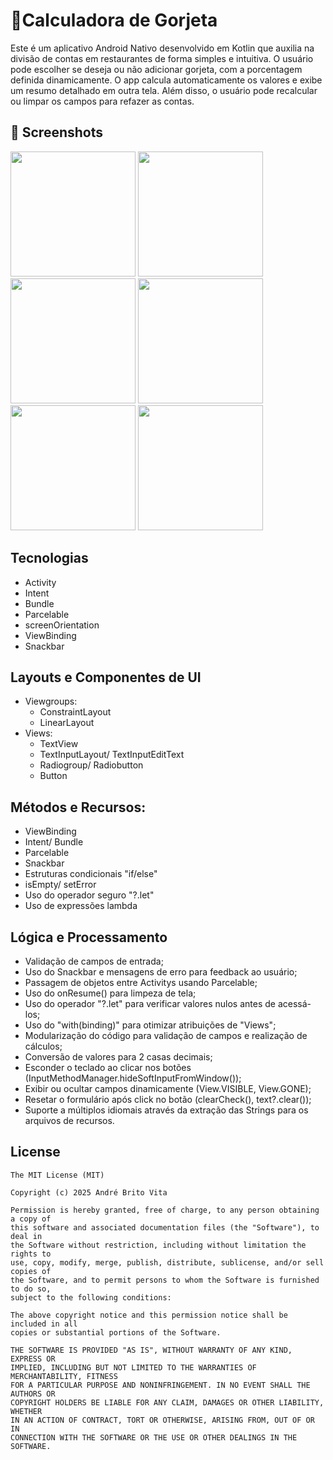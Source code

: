 # 📱Calculadora de Gorjeta

Este é um aplicativo Android Nativo desenvolvido em Kotlin que auxilia na divisão de contas em restaurantes de forma simples e intuitiva. O usuário pode escolher se deseja ou não adicionar gorjeta, com a porcentagem definida dinamicamente. O app calcula automaticamente os valores e exibe um resumo detalhado em outra tela. Além disso, o usuário pode recalcular ou limpar os campos para refazer as contas.

## :camera_flash: Screenshots
<!-- You can add more screenshots here if you like -->
<img src="https://github.com/user-attachments/assets/5006d810-3702-4d62-a5a0-25a613f79bf9" width=200/> <img src="https://github.com/user-attachments/assets/bcba4e75-f155-488f-8408-3083dff44621" width=200/> <img src="https://github.com/user-attachments/assets/1cd082ee-7ec6-4f82-9c3e-5bcda00ee276" width=200/> <img src="https://github.com/user-attachments/assets/4b822e07-2a72-4fb5-bd07-bfb5c86bbe50" width=200/> <img src="https://github.com/user-attachments/assets/8210481c-3686-4a47-846e-e6897f036d5a" width=200/> <img src="https://github.com/user-attachments/assets/7205dc95-c8ed-4645-b0f1-76845ba2f012" width=200/>


## Tecnologias
- Activity
- Intent
- Bundle
- Parcelable
- screenOrientation
- ViewBinding
- Snackbar
  
## Layouts e Componentes de UI
- Viewgroups:
  - ConstraintLayout
  - LinearLayout
- Views:
  - TextView
  - TextInputLayout/ TextInputEditText
  - Radiogroup/ Radiobutton
  - Button
 
## Métodos e Recursos:
  - ViewBinding
  - Intent/ Bundle
  - Parcelable
  - Snackbar
  - Estruturas condicionais "if/else"
  - isEmpty/ setError
  - Uso do operador seguro "?.let"
  - Uso de expressões lambda

## Lógica e Processamento
  - Validação de campos de entrada;
  - Uso do Snackbar e mensagens de erro para feedback ao usuário;
  - Passagem de objetos entre Activitys usando Parcelable;
  - Uso do onResume() para limpeza de tela;
  - Uso do operador "?.let" para verificar valores nulos antes de acessá-los;
  - Uso do "with(binding)" para otimizar atribuições de "Views";
  - Modularização do código para validação de campos e realização de cálculos;
  - Conversão de valores para 2 casas decimais;
  - Esconder o teclado ao clicar nos botões (InputMethodManager.hideSoftInputFromWindow());
  - Exibir ou ocultar campos dinamicamente (View.VISIBLE, View.GONE);
  - Resetar o formulário após click no botão (clearCheck(), text?.clear());
  - Suporte a múltiplos idiomais através da extração das Strings para os arquivos de recursos. 
 
## License
```
The MIT License (MIT)

Copyright (c) 2025 André Brito Vita

Permission is hereby granted, free of charge, to any person obtaining a copy of
this software and associated documentation files (the "Software"), to deal in
the Software without restriction, including without limitation the rights to
use, copy, modify, merge, publish, distribute, sublicense, and/or sell copies of
the Software, and to permit persons to whom the Software is furnished to do so,
subject to the following conditions:

The above copyright notice and this permission notice shall be included in all
copies or substantial portions of the Software.

THE SOFTWARE IS PROVIDED "AS IS", WITHOUT WARRANTY OF ANY KIND, EXPRESS OR
IMPLIED, INCLUDING BUT NOT LIMITED TO THE WARRANTIES OF MERCHANTABILITY, FITNESS
FOR A PARTICULAR PURPOSE AND NONINFRINGEMENT. IN NO EVENT SHALL THE AUTHORS OR
COPYRIGHT HOLDERS BE LIABLE FOR ANY CLAIM, DAMAGES OR OTHER LIABILITY, WHETHER
IN AN ACTION OF CONTRACT, TORT OR OTHERWISE, ARISING FROM, OUT OF OR IN
CONNECTION WITH THE SOFTWARE OR THE USE OR OTHER DEALINGS IN THE SOFTWARE.
```

 
  
